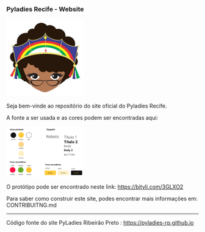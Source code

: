 ### Pyladies Recife - Website
<img src="/img/pyladies-rec.png" width="40%">

Seja bem-vinde ao repositório do site oficial do Pyladies Recife.

A fonte a ser usada e as cores podem ser encontradas aqui:

<img src="/img/design_system_site.png" width="40%">

O protótipo pode ser encontrado neste link: https://bityli.com/3GLXO2

Para saber como construir este site, podes encontrar mais informações em: CONTRIBUITNG.md


____
Código fonte do site PyLadies Ribeirão Preto : https://pyladies-rp.github.io
